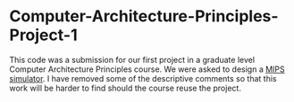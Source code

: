 # Computer-Architecture-Principles-Project-1
This code was a submission for our first project in a graduate level Computer Architecture Principles course. We were asked to design a [MIPS simulator](src/MIPSsim.java). I have removed some of the descriptive comments so that this work will be harder to find should the course reuse the project. 
